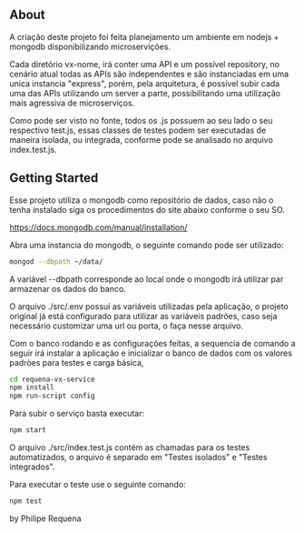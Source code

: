 ## About

A criação deste projeto foi feita planejamento um ambiente em nodejs + mongodb disponibilizando microservições.

Cada diretório vx-nome, irá conter uma API e um possível repository, no cenário atual todas as APIs são independentes e são instanciadas em uma unica instancia "express", porém, pela arquitetura, é possível subir cada uma das APIs utilizando um server a parte, possibilitando uma utilização mais agressiva de microserviços.

Como pode ser visto no fonte, todos os .js possuem ao seu lado o seu respectivo test.js, essas classes de testes podem ser executadas de maneira isolada, ou integrada, conforme pode se analisado no arquivo index.test.js.

## Getting Started

Esse projeto utiliza o mongodb como repositório de dados, caso não o tenha instalado siga os procedimentos do site abaixo conforme o seu SO.

https://docs.mongodb.com/manual/installation/

Abra uma instancia do mongodb, o seguinte comando pode ser utilizado:

```sh
mongod --dbpath ~/data/
```

A variável --dbpath corresponde ao local onde o mongodb irá utilizar par armazenar os dados do banco.

O arquivo ./src/.env possuí as variáveis utilizadas pela aplicação, o projeto original já está configurado para utilizar as variáveis padrões, caso seja necessário customizar uma url ou porta, o faça nesse arquivo.

Com o banco rodando e as configurações feitas, a sequencia de comando a seguir irá instalar a aplicação e inicializar o banco de dados com os valores padròes para testes e carga básica,

```sh
cd requena-vx-service
npm install
npm run-script config
```

Para subir o serviço basta executar:
```sh
npm start
```

O arquivo ./src/index.test.js contém as chamadas para os testes automatizados, o arquivo é separado em "Testes isolados" e "Testes integrados".

Para executar o teste use o seguinte comando:

```sh
npm test
```


by Philipe Requena